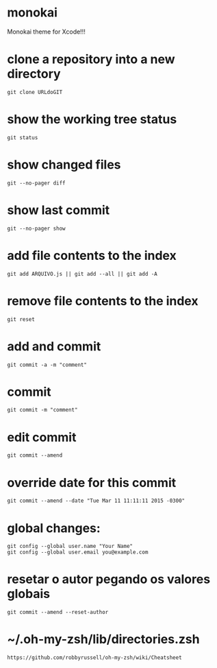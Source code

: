 # monokai
Monokai theme for Xcode!!!


# clone a repository into a new directory
	git clone URLdoGIT


# show the working tree status
	git status


# show changed files
	git --no-pager diff


# show last commit
	git --no-pager show


# add file contents to the index
	git add ARQUIVO.js || git add --all || git add -A


# remove file contents to the index
	git reset


# add and commit
	git commit -a -m "comment"

# commit
	git commit -m "comment"

# edit commit
	git commit --amend


# override date for this commit
	git commit --amend --date "Tue Mar 11 11:11:11 2015 -0300"


# global changes:
	git config --global user.name "Your Name"
	git config --global user.email you@example.com


# resetar o autor pegando os valores globais
  	git commit --amend --reset-author

# ~/.oh-my-zsh/lib/directories.zsh
  	https://github.com/robbyrussell/oh-my-zsh/wiki/Cheatsheet
